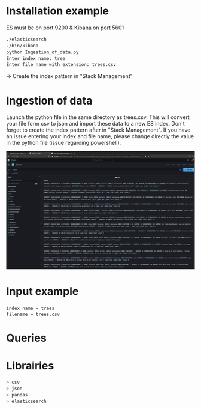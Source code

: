 # Installation example
ES must be on port 9200 & Kibana on port 5601

```bash
./elasticsearch
./bin/kibana
python Ingestion_of_data.py
Enter index name: tree
Enter file name with extension: trees.csv
```
=> Create the index pattern in "Stack Management"




# Ingestion of data
Launch the python file in the same directory as trees.csv. This will convert your file form csv to json and import these data to a new ES index. Don't forget to create the index pattern after in "Stack Management". If you have an issue entering your index and file name, please change directly the value in the python file (issue regarding powershell). 

![](overview.png)

# Input example
```shell
index name = trees
filename = trees.csv
```
# Queries


# Librairies
```python
> csv
> json
> pandas
> elasticsearch 
```


